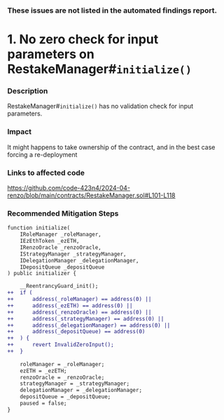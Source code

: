 ### These issues are not listed in the automated findings report.

# 1. No zero check for input parameters on RestakeManager#`initialize()`

### Description

RestakeManager#`initialize()` has no validation check for input parameters.

### Impact

It might happens to take ownership of the contract, and in the best case forcing a re-deployment

### Links to affected code
 
https://github.com/code-423n4/2024-04-renzo/blob/main/contracts/RestakeManager.sol#L101-L118
### Recommended Mitigation Steps

```diff
function initialize(
	IRoleManager _roleManager,
	IEzEthToken _ezETH,
	IRenzoOracle _renzoOracle,
	IStrategyManager _strategyManager,
	IDelegationManager _delegationManager,
	IDepositQueue _depositQueue
) public initializer {

	__ReentrancyGuard_init();
++	if (
++		address(_roleManager) == address(0) ||
++		address(_ezETH) == address(0) ||
++		address(_renzoOracle) == address(0) ||
++		address(_strategyManager) == address(0) ||
++		address(_delegationManager) == address(0) ||
++		address(_depositQueue) == address(0)
++	) {
++		revert InvalidZeroInput();
++	}
        
	roleManager = _roleManager;
	ezETH = _ezETH;
	renzoOracle = _renzoOracle;
	strategyManager = _strategyManager;
	delegationManager = _delegationManager;
	depositQueue = _depositQueue;
	paused = false;
}
```
